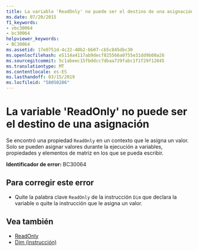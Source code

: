 ```yaml
---
title: La variable 'ReadOnly' no puede ser el destino de una asignación
ms.date: 07/20/2015
f1_keywords:
- vbc30064
- bc30064
helpviewer_keywords:
- BC30064
ms.assetid: 17e0751d-4c22-40b2-bb07-cb5c845dbc30
ms.openlocfilehash: e5114a4117ab9decf825566a0755e31dd9b08a26
ms.sourcegitcommit: 5c1abeec15fbddcc7dbaa729fabc1f1f29f12045
ms.translationtype: MT
ms.contentlocale: es-ES
ms.lasthandoff: 03/15/2019
ms.locfileid: "58050286"
---
```

# <a name="readonly-variable-cannot-be-the-target-of-an-assignment"></a>La variable 'ReadOnly' no puede ser el destino de una asignación
Se encontró una propiedad `ReadOnly` en un contexto que le asigna un valor. Solo se pueden asignar valores durante la ejecución a variables, propiedades y elementos de matriz en los que se pueda escribir.  
  
 **Identificador de error:** BC30064  
  
## <a name="to-correct-this-error"></a>Para corregir este error  
  
-   Quite la palabra clave `ReadOnly` de la instrucción `Dim` que declara la variable o quite la instrucción que le asigna un valor.  
  
## <a name="see-also"></a>Vea también

- [ReadOnly](../../visual-basic/language-reference/modifiers/readonly.md)
- [Dim (instrucción)](../../visual-basic/language-reference/statements/dim-statement.md)
